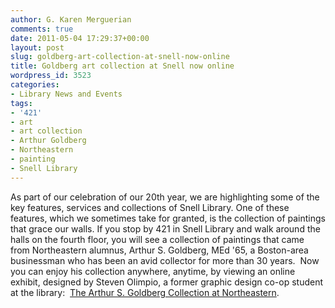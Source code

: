 ```yaml
---
author: G. Karen Merguerian
comments: true
date: 2011-05-04 17:29:37+00:00
layout: post
slug: goldberg-art-collection-at-snell-now-online
title: Goldberg art collection at Snell now online
wordpress_id: 3523
categories:
- Library News and Events
tags:
- '421'
- art
- art collection
- Arthur Goldberg
- Northeastern
- painting
- Snell Library
---
```


As part of our celebration of our 20th year, we are highlighting some of the key features, services and collections of Snell Library. One of these features, which we sometimes take for granted, is the collection of paintings that grace our walls. If you stop by 421 in Snell Library and walk around the halls on the fourth floor, you will see a collection of paintings that came from Northeastern alumnus, Arthur S. Goldberg, MEd '65, a Boston-area businessman who has been an avid collector for more than 30 years.  Now you can enjoy his collection anywhere, anytime, by viewing an online exhibit, designed by Steven Olimpio, a former graphic design co-op student at the library:  [The Arthur S. Goldberg Collection at Northeastern](http://www.lib.neu.edu/goldberg). 
